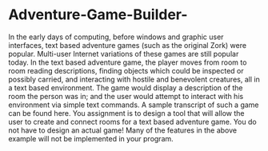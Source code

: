 # Adventure-Game-Builder-
In the early days of computing, before windows and graphic user interfaces, text based adventure games (such as the original Zork) were popular. Multi-user Internet variations of these games are still popular today.  In the text based adventure game, the player moves from room to room reading descriptions, finding objects which could be inspected or possibly carried, and interacting with hostile and benevolent creatures, all in a text based environment. The game would display a description of the room the person was in; and the user would attempt to interact with his environment via simple text commands. A sample transcript of such a game can be found here.  You assignment is to design a tool that will allow the user to create and connect rooms for a text based adventure game. You do not have to design an actual game! Many of the features in the above example will not be implemented in your program.
